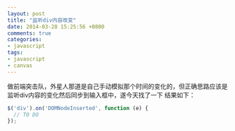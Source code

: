```yaml
---
layout: post
title: "监听div内容改变"
date: 2014-03-28 15:25:56 +0800
comments: true
categories:
- javascript
tags:
- javascript
- canvas
---
```

做前端突击队，外星人那道是自己手动模拟那个时间的变化的，但正确思路应该是监听div内容的变化然后同步到输入框中，遂今天找了一下
结果如下：
``` js
$('div').on('DOMNodeInserted', function (e) {
  // TO DO
});
```